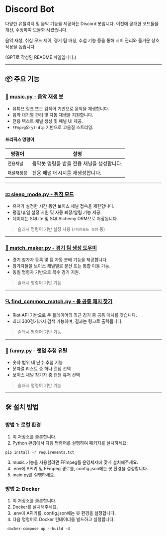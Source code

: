 # Discord Bot

다양한 유틸리티 및 음악 기능을 제공하는 Discord 봇입니다. 이전에 공개한 코드들을 개선, 수정하여 모듈화 시켰습니다.

음악 재생, 취침 모드 제어, 경기 팀 매칭, 추첨 기능 등을 통해 서버 관리와 즐거운 상호작용을 돕습니다.

(GPT로 작성된 README 파일입니다.)

---

## 📦 주요 기능

### [🎵 music.py - 음악 재생 봇](https://github.com/mangddung/music-bot)
- 유튜브 링크 또는 검색어 기반으로 음악을 재생합니다.
- 음악 대기열 관리 및 자동 재생을 지원합니다.
- 전용 텍스트 채널 생성 및 패널 UI 제공.
- `FFmpeg`와 `yt-dlp` 기반으로 고음질 스트리밍.

#### 프리픽스 명령어
| 명령어       | 설명                                      |
|--------------|-------------------------------------------|
| `전용채널`  | 음악봇 명령을 받을 전용 채널을 생성합니다. |
| `패널재생성`| 전용 패널 메시지를 재생성합니다.          |

---

### [💤 sleep_mode.py - 취침 모드](https://github.com/mangddung/discord-bot)
- 유저가 설정한 시간 동안 보이스 채널 접속을 제한합니다.
- 평일/휴일 설정 지원 및 자동 퇴장/알림 기능 제공.
- 데이터는 SQLite 및 SQLAlchemy ORM으로 저장됩니다.

> 슬래시 명령어 기반 설정 사용 (`/취침모드 설정` 등)

---

### [🏅 match_maker.py - 경기 팀 생성 도우미](https://github.com/mangddung/discord-match-maker-bot)
- 경기 참가자 등록 및 팀 자동 분배 기능을 제공합니다.
- 참가자들을 보이스 채널별로 분산 또는 통합 이동 가능.
- 동일 명령자 기반으로 복수 경기 지원.

> 슬래시 명령어 기반 기능

---

### [🔍 find_common_match.py - 롤 공통 매치 찾기](https://github.com/mangddung/find_riot_common_match)
- Riot API 기반으로 두 플레이어의 최근 경기 중 공통 매치를 찾습니다.
- 최대 300경기까지 검색 가능하며, 결과는 링크로 출력됩니다.

> 슬래시 명령어 기반 기능

---

### 🎲 funny.py - 랜덤 추첨 유틸
- 숫자 범위 내 난수 추첨 기능
- 문자열 리스트 중 하나 랜덤 선택
- 보이스 채널 참가자 중 랜덤 유저 선택

> 슬래시 명령어 기반 기능

---

## 🛠 설치 방법

### 방법 1: 로컬 환경
1. 이 저장소를 클론합니다.
2. Python 환경에서 다음 명령어를 실행하여 패키지를 설치하세요:
```
pip install -r requirements.txt
```
3. music 기능을 사용할려면 FFmpeg를 운영체제에 맞게 설치해주세요.
4. .env에 API키 및 FFmpeg 경로를, config.json에는 봇 환경을 설정합니다.
5. main.py를 실행하세요.

### 방법 2: Docker
1. 이 저장소를 클론합니다.
2. Docker를 설치해주세요.
3. .env에 API키를, config.json에는 봇 환경을 설정합니다.
4. 다음 명령어로 Docker 컨테이너를 빌드하고 실행합니다.
```
 docker-compose up --build -d
```
